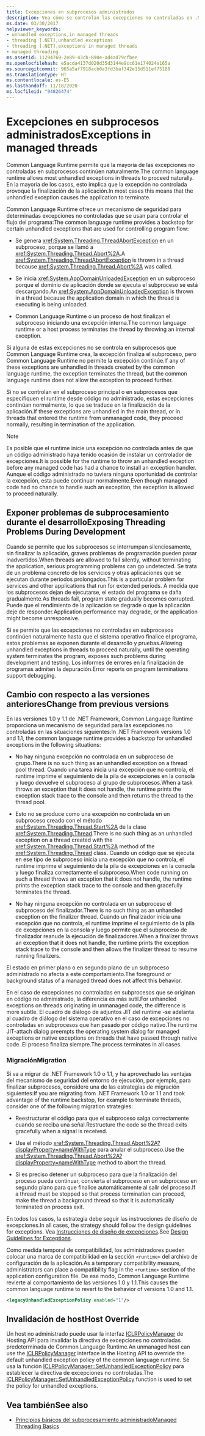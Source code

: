 ```yaml
---
title: Excepciones en subprocesos administrados
description: Vea cómo se controlan las excepciones no controladas en .NET. La mayoría de las excepciones de subprocesos no controladas continúan naturalmente y conducen a la finalización de la aplicación.
ms.date: 03/30/2017
helpviewer_keywords:
- unhandled exceptions,in managed threads
- threading [.NET],unhandled exceptions
- threading [.NET],exceptions in managed threads
- managed threading
ms.assetid: 11294769-2e89-43cb-890e-ad4ad79cfbee
ms.openlocfilehash: e5acda4137d020d35d3144e9cc61e174024e165a
ms.sourcegitcommit: 965a5af7918acb0a3fd3baf342e15d511ef75188
ms.translationtype: HT
ms.contentlocale: es-ES
ms.lasthandoff: 11/18/2020
ms.locfileid: "94826474"
---
```

# <a name="exceptions-in-managed-threads"></a><span data-ttu-id="1f673-104">Excepciones en subprocesos administrados</span><span class="sxs-lookup"><span data-stu-id="1f673-104">Exceptions in managed threads</span></span>

<span data-ttu-id="1f673-105">Common Language Runtime permite que la mayoría de las excepciones no controladas en subprocesos continúen naturalmente.</span><span class="sxs-lookup"><span data-stu-id="1f673-105">The common language runtime allows most unhandled exceptions in threads to proceed naturally.</span></span> <span data-ttu-id="1f673-106">En la mayoría de los casos, esto implica que la excepción no controlada provoque la finalización de la aplicación.</span><span class="sxs-lookup"><span data-stu-id="1f673-106">In most cases this means that the unhandled exception causes the application to terminate.</span></span>
  
<span data-ttu-id="1f673-107">Common Language Runtime ofrece un mecanismo de seguridad para determinadas excepciones no controladas que se usan para controlar el flujo del programa:</span><span class="sxs-lookup"><span data-stu-id="1f673-107">The common language runtime provides a backstop for certain unhandled exceptions that are used for controlling program flow:</span></span>  
  
- <span data-ttu-id="1f673-108">Se genera <xref:System.Threading.ThreadAbortException> en un subproceso, porque se llamó a <xref:System.Threading.Thread.Abort%2A>.</span><span class="sxs-lookup"><span data-stu-id="1f673-108">A <xref:System.Threading.ThreadAbortException> is thrown in a thread because <xref:System.Threading.Thread.Abort%2A> was called.</span></span>  
  
- <span data-ttu-id="1f673-109">Se inicia <xref:System.AppDomainUnloadedException> en un subproceso porque el dominio de aplicación donde se ejecuta el subproceso se está descargando.</span><span class="sxs-lookup"><span data-stu-id="1f673-109">An <xref:System.AppDomainUnloadedException> is thrown in a thread because the application domain in which the thread is executing is being unloaded.</span></span>  
  
- <span data-ttu-id="1f673-110">Common Language Runtime o un proceso de host finalizan el subproceso iniciando una excepción interna.</span><span class="sxs-lookup"><span data-stu-id="1f673-110">The common language runtime or a host process terminates the thread by throwing an internal exception.</span></span>  
  
 <span data-ttu-id="1f673-111">Si alguna de estas excepciones no se controla en subprocesos que Common Language Runtime crea, la excepción finaliza el subproceso, pero Common Language Runtime no permite la excepción continúe.</span><span class="sxs-lookup"><span data-stu-id="1f673-111">If any of these exceptions are unhandled in threads created by the common language runtime, the exception terminates the thread, but the common language runtime does not allow the exception to proceed further.</span></span>  
  
 <span data-ttu-id="1f673-112">Si no se controlan en el subproceso principal o en subprocesos que especifiquen el runtime desde código no administrado, estas excepciones continúan normalmente, lo que se traduce en la finalización de la aplicación.</span><span class="sxs-lookup"><span data-stu-id="1f673-112">If these exceptions are unhandled in the main thread, or in threads that entered the runtime from unmanaged code, they proceed normally, resulting in termination of the application.</span></span>  
  
> [!NOTE]
> <span data-ttu-id="1f673-113">Es posible que el runtime inicie una excepción no controlada antes de que un código administrado haya tenido ocasión de instalar un controlador de excepciones.</span><span class="sxs-lookup"><span data-stu-id="1f673-113">It is possible for the runtime to throw an unhandled exception before any managed code has had a chance to install an exception handler.</span></span> <span data-ttu-id="1f673-114">Aunque el código administrado no tuviera ninguna oportunidad de controlar la excepción, esta puede continuar normalmente.</span><span class="sxs-lookup"><span data-stu-id="1f673-114">Even though managed code had no chance to handle such an exception, the exception is allowed to proceed naturally.</span></span>  
  
## <a name="exposing-threading-problems-during-development"></a><span data-ttu-id="1f673-115">Exponer problemas de subprocesamiento durante el desarrollo</span><span class="sxs-lookup"><span data-stu-id="1f673-115">Exposing Threading Problems During Development</span></span>  
 <span data-ttu-id="1f673-116">Cuando se permite que los subprocesos se interrumpan silenciosamente, sin finalizar la aplicación, graves problemas de programación pueden pasar inadvertidos.</span><span class="sxs-lookup"><span data-stu-id="1f673-116">When threads are allowed to fail silently, without terminating the application, serious programming problems can go undetected.</span></span> <span data-ttu-id="1f673-117">Se trata de un problema concreto de los servicios y otras aplicaciones que se ejecutan durante períodos prolongados.</span><span class="sxs-lookup"><span data-stu-id="1f673-117">This is a particular problem for services and other applications that run for extended periods.</span></span> <span data-ttu-id="1f673-118">A medida que los subprocesos dejan de ejecutarse, el estado del programa se daña gradualmente.</span><span class="sxs-lookup"><span data-stu-id="1f673-118">As threads fail, program state gradually becomes corrupted.</span></span> <span data-ttu-id="1f673-119">Puede que el rendimiento de la aplicación se degrade o que la aplicación deje de responder.</span><span class="sxs-lookup"><span data-stu-id="1f673-119">Application performance may degrade, or the application might become unresponsive.</span></span>  
  
 <span data-ttu-id="1f673-120">Si se permite que las excepciones no controladas en subprocesos continúen naturalmente hasta que el sistema operativo finalice el programa, estos problemas se exponen durante el desarrollo y pruebas.</span><span class="sxs-lookup"><span data-stu-id="1f673-120">Allowing unhandled exceptions in threads to proceed naturally, until the operating system terminates the program, exposes such problems during development and testing.</span></span> <span data-ttu-id="1f673-121">Los informes de errores en la finalización de programas admiten la depuración.</span><span class="sxs-lookup"><span data-stu-id="1f673-121">Error reports on program terminations support debugging.</span></span>  
  
## <a name="change-from-previous-versions"></a><span data-ttu-id="1f673-122">Cambio con respecto a las versiones anteriores</span><span class="sxs-lookup"><span data-stu-id="1f673-122">Change from previous versions</span></span>

<span data-ttu-id="1f673-123">En las versiones 1.0 y 1.1 de .NET Framework, Common Language Runtime proporciona un mecanismo de seguridad para las excepciones no controladas en las situaciones siguientes:</span><span class="sxs-lookup"><span data-stu-id="1f673-123">In .NET Framework versions 1.0 and 1.1, the common language runtime provides a backstop for unhandled exceptions in the following situations:</span></span>  
  
- <span data-ttu-id="1f673-124">No hay ninguna excepción no controlada en un subproceso de grupo.</span><span class="sxs-lookup"><span data-stu-id="1f673-124">There is no such thing as an unhandled exception on a thread pool thread.</span></span> <span data-ttu-id="1f673-125">Cuando una tarea inicia una excepción que no controla, el runtime imprime el seguimiento de la pila de excepciones en la consola y luego devuelve el subproceso al grupo de subprocesos.</span><span class="sxs-lookup"><span data-stu-id="1f673-125">When a task throws an exception that it does not handle, the runtime prints the exception stack trace to the console and then returns the thread to the thread pool.</span></span>  
  
- <span data-ttu-id="1f673-126">Esto no se produce como una excepción no controlada en un subproceso creado con el método <xref:System.Threading.Thread.Start%2A> de la clase <xref:System.Threading.Thread>.</span><span class="sxs-lookup"><span data-stu-id="1f673-126">There is no such thing as an unhandled exception on a thread created with the <xref:System.Threading.Thread.Start%2A> method of the <xref:System.Threading.Thread> class.</span></span> <span data-ttu-id="1f673-127">Cuando un código que se ejecuta en ese tipo de subproceso inicia una excepción que no controla, el runtime imprime el seguimiento de la pila de excepciones en la consola y luego finaliza correctamente el subproceso.</span><span class="sxs-lookup"><span data-stu-id="1f673-127">When code running on such a thread throws an exception that it does not handle, the runtime prints the exception stack trace to the console and then gracefully terminates the thread.</span></span>  
  
- <span data-ttu-id="1f673-128">No hay ninguna excepción no controlada en un subproceso el subproceso del finalizador.</span><span class="sxs-lookup"><span data-stu-id="1f673-128">There is no such thing as an unhandled exception on the finalizer thread.</span></span> <span data-ttu-id="1f673-129">Cuando un finalizador inicia una excepción que no controla, el runtime imprime el seguimiento de la pila de excepciones en la consola y luego permite que el subproceso de finalizador reanude la ejecución de finalizadores.</span><span class="sxs-lookup"><span data-stu-id="1f673-129">When a finalizer throws an exception that it does not handle, the runtime prints the exception stack trace to the console and then allows the finalizer thread to resume running finalizers.</span></span>  
  
 <span data-ttu-id="1f673-130">El estado en primer plano o en segundo plano de un subproceso administrado no afecta a este comportamiento.</span><span class="sxs-lookup"><span data-stu-id="1f673-130">The foreground or background status of a managed thread does not affect this behavior.</span></span>  
  
 <span data-ttu-id="1f673-131">En el caso de excepciones no controladas en subprocesos que se originan en código no administrado, la diferencia es más sutil.</span><span class="sxs-lookup"><span data-stu-id="1f673-131">For unhandled exceptions on threads originating in unmanaged code, the difference is more subtle.</span></span> <span data-ttu-id="1f673-132">El cuadro de diálogo de adjuntos JIT del runtime -se adelanta al cuadro de diálogo del sistema operativo en el caso de excepciones no controladas en subprocesos que han pasado por código nativo.</span><span class="sxs-lookup"><span data-stu-id="1f673-132">The runtime JIT-attach dialog preempts the operating system dialog for managed exceptions or native exceptions on threads that have passed through native code.</span></span> <span data-ttu-id="1f673-133">El proceso finaliza siempre.</span><span class="sxs-lookup"><span data-stu-id="1f673-133">The process terminates in all cases.</span></span>

### <a name="migration"></a><span data-ttu-id="1f673-134">Migración</span><span class="sxs-lookup"><span data-stu-id="1f673-134">Migration</span></span>

<span data-ttu-id="1f673-135">Si va a migrar de .NET Framework 1.0 o 1.1, y ha aprovechado las ventajas del mecanismo de seguridad del entorno de ejecución, por ejemplo, para finalizar subprocesos, considere una de las estrategias de migración siguientes:</span><span class="sxs-lookup"><span data-stu-id="1f673-135">If you are migrating from .NET Framework 1.0 or 1.1 and took advantage of the runtime backstop, for example to terminate threads, consider one of the following migration strategies:</span></span>  
  
- <span data-ttu-id="1f673-136">Reestructurar el código para que el subproceso salga correctamente cuando se reciba una señal.</span><span class="sxs-lookup"><span data-stu-id="1f673-136">Restructure the code so the thread exits gracefully when a signal is received.</span></span>  
  
- <span data-ttu-id="1f673-137">Use el método <xref:System.Threading.Thread.Abort%2A?displayProperty=nameWithType> para anular el subproceso.</span><span class="sxs-lookup"><span data-stu-id="1f673-137">Use the <xref:System.Threading.Thread.Abort%2A?displayProperty=nameWithType> method to abort the thread.</span></span>  
  
- <span data-ttu-id="1f673-138">Si es preciso detener un subproceso para que la finalización del proceso pueda continuar, convierta el subproceso en un subproceso en segundo plano para que finalice automáticamente al salir del proceso.</span><span class="sxs-lookup"><span data-stu-id="1f673-138">If a thread must be stopped so that process termination can proceed, make the thread a background thread so that it is automatically terminated on process exit.</span></span>  
  
<span data-ttu-id="1f673-139">En todos los casos, la estrategia debe seguir las instrucciones de diseño de excepciones.</span><span class="sxs-lookup"><span data-stu-id="1f673-139">In all cases, the strategy should follow the design guidelines for exceptions.</span></span> <span data-ttu-id="1f673-140">Vea [Instrucciones de diseño de excepciones](../design-guidelines/exceptions.md).</span><span class="sxs-lookup"><span data-stu-id="1f673-140">See [Design Guidelines for Exceptions](../design-guidelines/exceptions.md).</span></span>  
  
<span data-ttu-id="1f673-141">Como medida temporal de compatibilidad, los administradores pueden colocar una marca de compatibilidad en la sección `<runtime>` del archivo de configuración de la aplicación.</span><span class="sxs-lookup"><span data-stu-id="1f673-141">As a temporary compatibility measure, administrators can place a compatibility flag in the `<runtime>` section of the application configuration file.</span></span> <span data-ttu-id="1f673-142">De ese modo, Common Language Runtime revierte al comportamiento de las versiones 1.0 y 1.1.</span><span class="sxs-lookup"><span data-stu-id="1f673-142">This causes the common language runtime to revert to the behavior of versions 1.0 and 1.1.</span></span>  
  
```xml  
<legacyUnhandledExceptionPolicy enabled="1"/>  
```  
  
## <a name="host-override"></a><span data-ttu-id="1f673-143">Invalidación de host</span><span class="sxs-lookup"><span data-stu-id="1f673-143">Host Override</span></span>

<span data-ttu-id="1f673-144">Un host no administrado puede usar la interfaz [ICLRPolicyManager](../../framework/unmanaged-api/hosting/iclrpolicymanager-interface.md) de Hosting API para invalidar la directiva de excepciones no controladas predeterminada de Common Language Runtime.</span><span class="sxs-lookup"><span data-stu-id="1f673-144">An unmanaged host can use the [ICLRPolicyManager](../../framework/unmanaged-api/hosting/iclrpolicymanager-interface.md) interface in the Hosting API to override the default unhandled exception policy of the common language runtime.</span></span> <span data-ttu-id="1f673-145">Se usa la función [ICLRPolicyManager::SetUnhandledExceptionPolicy](../../framework/unmanaged-api/hosting/iclrpolicymanager-setunhandledexceptionpolicy-method.md) para establecer la directiva de excepciones no controladas.</span><span class="sxs-lookup"><span data-stu-id="1f673-145">The [ICLRPolicyManager::SetUnhandledExceptionPolicy](../../framework/unmanaged-api/hosting/iclrpolicymanager-setunhandledexceptionpolicy-method.md) function is used to set the policy for unhandled exceptions.</span></span>  
  
## <a name="see-also"></a><span data-ttu-id="1f673-146">Vea también</span><span class="sxs-lookup"><span data-stu-id="1f673-146">See also</span></span>

- [<span data-ttu-id="1f673-147">Principios básicos del subprocesamiento administrado</span><span class="sxs-lookup"><span data-stu-id="1f673-147">Managed Threading Basics</span></span>](managed-threading-basics.md)
